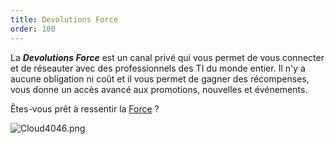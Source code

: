 ```yaml
---
title: Devolutions Force
order: 100
---
```

La ***Devolutions Force*** est un canal privé qui vous permet de vous connecter et de réseauter avec des professionnels des TI du monde entier. Il n'y a aucune obligation ni coût et il vous permet de gagner des récompenses, vous donne un accès avancé aux promotions, nouvelles et événements.  

Êtes-vous prêt à ressentir la [Force](https://devolutions.net/force) ?  

![Cloud4046.png](/img/fr/cloud/Cloud4046.png) 
